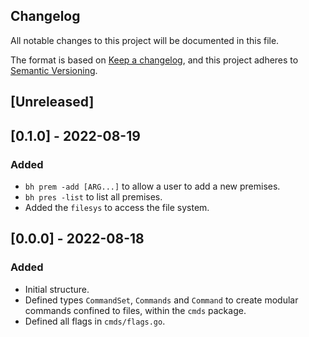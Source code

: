 ## Changelog
All notable changes to this project will be documented in this file.

The format is based on [Keep a changelog](https://keepachangelog.com/en/1.0.0/),
and this project adheres to [Semantic Versioning](https://semver.org/spec/v2.0.0.html).

## [Unreleased]

## [0.1.0] - 2022-08-19
### Added
- `bh prem -add [ARG...]` to allow a user to add a new premises.
- `bh pres -list` to list all premises.
- Added the `filesys` to access the file system. 

## [0.0.0] - 2022-08-18
### Added
- Initial structure.
- Defined types `CommandSet`, `Commands` and `Command` to create modular
commands confined to files, within the `cmds` package.
- Defined all flags in `cmds/flags.go`.

